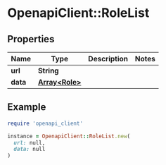 # OpenapiClient::RoleList

## Properties

| Name | Type | Description | Notes |
| ---- | ---- | ----------- | ----- |
| **url** | **String** |  |  |
| **data** | [**Array&lt;Role&gt;**](Role.md) |  |  |

## Example

```ruby
require 'openapi_client'

instance = OpenapiClient::RoleList.new(
  url: null,
  data: null
)
```

